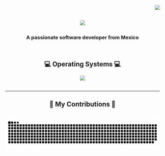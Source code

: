 <img align="right" src="https://visitor-badge.laobi.icu/badge?page_id=JoelynCapyrby777.JoelynCapyrby777" />

<h1 align="center">
    <img src="https://readme-typing-svg.herokuapp.com/?font=Righteous&size=35&center=true&vCenter=true&width=500&height=70&duration=4000&lines=Hi+There!+👋;+I'm+Joelyn+Canul!;" />
</h1>

<h3 align="center">A passionate software developer from Mexico</h3>

<br/>

<h2 align="center">💻 Operating Systems 💻</h2>
<div align="center">
    <img src="https://skillicons.dev/icons?i=ubuntu,windows" />
</div>

<br/>
<hr/>

<div align="center">
  <h2>🐍 My Contributions 🐍</h2>
  <br>
  <img alt="snake eating my contributions" src="https://raw.githubusercontent.com/salesp07/salesp07/output/github-contribution-grid-snake.svg" />
</div>
